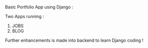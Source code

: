 Basic Portfolio App using Django :

Two Apps running  :
1. JOBS
2. BLOG

Further enhancements is made into backend to learn Django coding !
